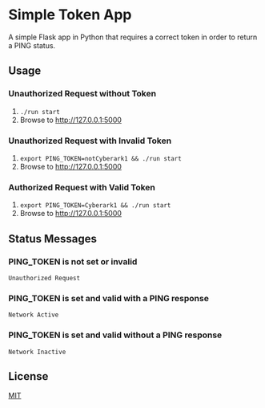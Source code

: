 # Simple Token App

A simple Flask app in Python that requires a correct token in order to return a PING status.

## Usage

### Unauthorized Request without Token

1. `./run start`
2. Browse to http://127.0.0.1:5000

### Unauthorized Request with Invalid Token

1. `export PING_TOKEN=notCyberark1 && ./run start`
2. Browse to http://127.0.0.1:5000

### Authorized Request with Valid Token

1. `export PING_TOKEN=Cyberark1 && ./run start`
2. Browse to http://127.0.0.1:5000

## Status Messages

### PING_TOKEN is not set or invalid

`Unauthorized Request`

### PING_TOKEN is set and valid with a PING response

`Network Active`

### PING_TOKEN is set and valid without a PING response

`Network Inactive`

## License

[MIT](LICENSE.md)